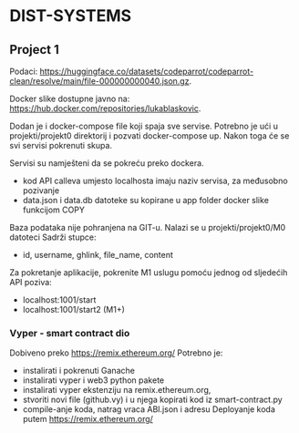 # DIST-SYSTEMS

## Project 1

Podaci: https://huggingface.co/datasets/codeparrot/codeparrot-clean/resolve/main/file-000000000040.json.gz. 

Docker slike dostupne javno na: https://hub.docker.com/repositories/lukablaskovic. 

Dodan je i docker-compose file koji spaja sve servise.
Potrebno je ući u projekti/projekt0 direktorij i pozvati docker-compose up. Nakon toga će se svi servisi pokrenuti skupa.

Servisi su namješteni da se pokreću preko dockera.
- kod API calleva umjesto localhosta imaju naziv servisa, za međusobno pozivanje
- data.json i data.db datoteke su kopirane u app folder docker slike funkcijom COPY

Baza podataka nije pohranjena na GIT-u.
Nalazi se u projekti/projekt0/M0 datoteci
Sadrži stupce:
- id, username, ghlink, file_name, content
 
Za pokretanje aplikacije, pokrenite M1 uslugu pomoću jednog od sljedećih API poziva:
- localhost:1001/start 
- localhost:1001/start2  (M1+)


### Vyper - smart contract dio
Dobiveno preko https://remix.ethereum.org/
Potrebno je:
- instalirati i pokrenuti Ganache
- instalirati vyper i web3 python pakete
- instalirati vyper ekstenziju na remix.ethereum.org,
- stvoriti novi file (github.vy) i u njega kopirati kod iz smart-contract.py
- compile-anje koda, natrag vraca ABI.json i adresu
Deployanje koda putem https://remix.ethereum.org/
